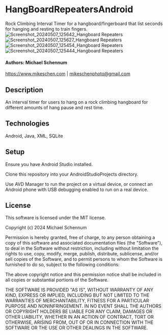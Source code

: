 # HangBoardRepeatersAndroid

Rock Climbing Interval Timer for a hangboard/fingerboard that list seconds for hanging and resting to train fingers.
![Screenshot_20240507_125642_Hangboard Repeaters](https://github.com/mikeschen/HangBoardRepeatersAndroid/assets/9831452/a417a63e-f89e-48e0-9c4f-43250e58851f)
![Screenshot_20240507_125627_Hangboard Repeaters](https://github.com/mikeschen/HangBoardRepeatersAndroid/assets/9831452/91e6f7fa-19c0-48c5-98db-a226528f36e7)
![Screenshot_20240507_125454_Hangboard Repeaters](https://github.com/mikeschen/HangBoardRepeatersAndroid/assets/9831452/66aae583-56ce-464f-9bd5-f55a8d53e57d)
![Screenshot_20240507_125444_Hangboard Repeaters](https://github.com/mikeschen/HangBoardRepeatersAndroid/assets/9831452/0c7ae1e0-57fc-460e-a560-db8903cb220c)


#### Authors: Michael Schennum
<https://www.mikeschen.com> | <mikeschenphoto@gmail.com>

## Description

An interval timer for users to hang on a rock climbing hangboard for different amounts of hang pause and rest time.

## Technologies

Android, Java, XML, SQLite

## Setup

Ensure you have Android Studio installed.

Clone this repository into your AndroidStudioProjects directory.

Use AVD Manager to run the project on a virtual device, or connect an Android phone with USB debugging enabled to run on a real device.

## License

This software is licensed under the MIT license.

Copyright (c) 2024 Michael Schennum

Permission is hereby granted, free of charge, to any person obtaining a copy of this software and associated documentation files (the "Software"), to deal in the Software without restriction, including without limitation the rights to use, copy, modify, merge, publish, distribute, sublicense, and/or sell copies of the Software, and to permit persons to whom the Software is furnished to do so, subject to the following conditions:

The above copyright notice and this permission notice shall be included in all copies or substantial portions of the Software.

THE SOFTWARE IS PROVIDED "AS IS", WITHOUT WARRANTY OF ANY KIND, EXPRESS OR IMPLIED, INCLUDING BUT NOT LIMITED TO THE WARRANTIES OF MERCHANTABILITY, FITNESS FOR A PARTICULAR PURPOSE AND NONINFRINGEMENT. IN NO EVENT SHALL THE AUTHORS OR COPYRIGHT HOLDERS BE LIABLE FOR ANY CLAIM, DAMAGES OR OTHER LIABILITY, WHETHER IN AN ACTION OF CONTRACT, TORT OR OTHERWISE, ARISING FROM, OUT OF OR IN CONNECTION WITH THE SOFTWARE OR THE USE OR OTHER DEALINGS IN THE SOFTWARE.
